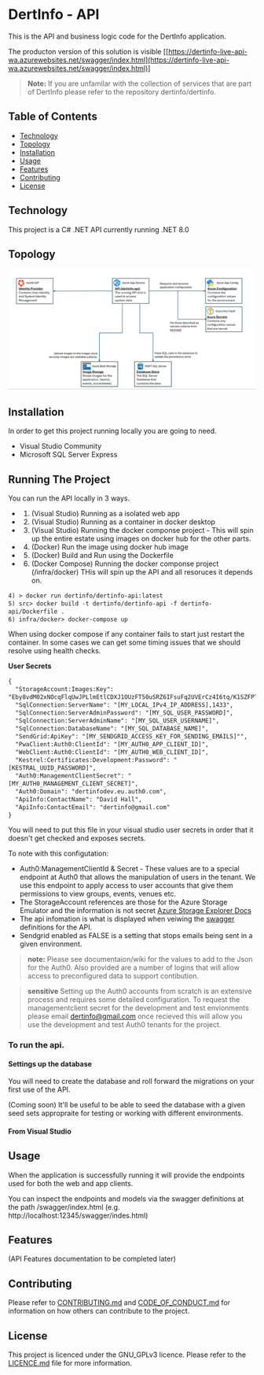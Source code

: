 


# DertInfo - API

This is the API and business logic code for the DertInfo application.

The producton version of this solution is visible [[https://dertinfo-live-api-wa.azurewebsites.net/swagger/index.html](https://dertinfo-live-api-wa.azurewebsites.net/swagger/index.html)]

> **Note:** If you are unfamilar with the collection of services that are part of DertInfo please refer to the repository dertinfo/dertinfo.

## Table of Contents

- [Technology](#technology)
- [Topology](#topology)
- [Installation](#installation)
- [Usage](#usage)
- [Features](#features)
- [Contributing](#contributing)
- [License](#license)

## Technology

This project is a C# .NET API currently running .NET 8.0 

## Topology

![Application Containers](/docs/images/architecture-dertinfo-api-containerlevel.png)

## Installation

In order to get this project running locally you are going to need.

- Visual Studio Community
- Microsoft SQL Server Express


## Running The Project

You can run the API locally in 3 ways. 
- 1) (Visual Studio) Running as a isolated web app
- 2) (Visual Studio) Running as a container in docker desktop 
- 3) (Visual Studio) Running the docker componse project - This will spin up the entire estate using images on docker hub for the other parts. 
- 4) (Docker) Run the image using docker hub image
- 5) (Docker) Build and Run using the Dockerfile
- 6) (Docker Compose) Running the docker componse project (/infra/docker)  THis will spin up the API and all resoruces it depends on. 

```
4) > docker run dertinfo/dertinfo-api:latest 
5) src> docker build -t dertinfo/dertinfo-api -f dertinfo-api/Dockerfile .
6) infra/docker> docker-compose up 
```

When using docker compose if any container fails to start just restart the container. In some cases we can get some timing issues that we should resolve using health checks. 

**User Secrets**
```
{
  "StorageAccount:Images:Key": "Eby8vdM02xNOcqFlqUwJPLlmEtlCDXJ1OUzFT50uSRZ6IFsuFq2UVErCz4I6tq/K1SZFPTOtr/KBHBeksoGMGw==",
  "SqlConnection:ServerName": "[MY_LOCAL_IPv4_IP_ADDRESS],1433",
  "SqlConnection:ServerAdminPassword": "[MY_SQL_USER_PASSWORD]",
  "SqlConnection:ServerAdminName": "[MY_SQL_USER_USERNAME]",
  "SqlConnection:DatabaseName": "[MY_SQL_DATABASE_NAME]",
  "SendGrid:ApiKey": "[MY_SENDGRID_ACCESS_KEY_FOR_SENDING_EMAILS]"",
  "PwaClient:Auth0:ClientId": "[MY_AUTH0_APP_CLIENT_ID]",
  "WebClient:Auth0:ClientId": "[MY_AUTH0_WEB_CLIENT_ID]",
  "Kestrel:Certificates:Development:Password": "[KESTRAL_UUID_PASSWORD]",
  "Auth0:ManagementClientSecret": "[MY_AUTH0_MANAGEMENT_CLIENT_SECRET]",
  "Auth0:Domain": "dertinfodev.eu.auth0.com",
  "ApiInfo:ContactName": "David Hall",
  "ApiInfo:ContactEmail": "dertinfo@gmail.com"
}
```
You will need to put this file in your visual studio user secrets in order that it doesn't get checked and exposes secrets. 

To note with this configutation: 
- Auth0:ManagementClientId & Secret - These values are to a special endpoint at Auth0 that allows the manipulation of users in the tenant. We use this endpoint to apply access to user accounts that give them permissions to view groups, events, venues etc. 
- The StorageAccount references are those for the Azure Storage Emulator and the information is not secret [Azure Storage Explorer Docs](https://learn.microsoft.com/en-us/azure/storage/common/storage-use-emulator)
- The api infomation is what is displayed when veiwing the [swagger](https://swagger.io/tools/swaggerhub) definitions for the API. 
- Sendgrid enabled as FALSE is a setting that stops emails being sent in a given environment. 

> **note:** Please see documentaion/wiki for the values to add to the Json for the Auth0. Also provided are a number of logins that will allow access to preconfigured data to support contibution. 

> **sensitive** Setting up the Auth0 accounts from scratch is an extensive process and requires some detailed configuration. To request the managementclient secret for the development and test envionments please email [dertinfo@gmail.com](mailto:dertinfo@gmail.com) once recieved this will allow you use the development and test Auth0 tenants for the project. 

### To run the api.

#### Settings up the database
You will need to create the database and roll forward the migrations on your first use of the API. 

(Coming soon) It'll be useful to be able to seed the database with a given seed sets appropraite for testing or working with different environments. 

#### From Visual Studio


## Usage

When the application is successfully running it will provide the endpoints used for both the web and app clients. 

You can inspect the endpoints and models via the swagger definitions at the path /swagger/index.html (e.g. http://localhost:12345/swagger/indes.html)

## Features

(API Features documentation to be completed later)

## Contributing

Please refer to [CONTRIBUTING.md](/CONTRIBUTING.md) and [CODE_OF_CONDUCT.md](/CODE_OF_CONDUCT.md) for information on how others can contribute to the project.

## License

This project is licenced under the GNU_GPLv3 licence. Please refer to the [LICENCE.md](/LICENCE.md) file for more information. 
